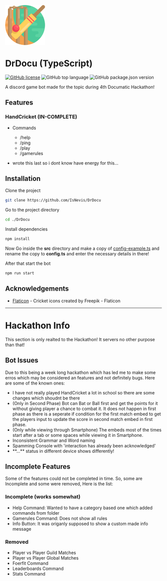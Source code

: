 <img src="cricket.png" width="128">

# DrDocu (TypeScript)

[![GitHub license](https://img.shields.io/github/license/IsNevis/DrDocu?style=for-the-badge)](https://github.com/IsNevis/DrDocu/blob/main/LICENSE)
![GitHub top language](https://img.shields.io/github/languages/top/IsNevis/DrDocu?style=for-the-badge)
![GitHub package.json version](https://img.shields.io/github/package-json/v/IsNevis/DrDocu?style=for-the-badge)

A discord game bot made for the topic during 4th Documatic Hackathon!
## Features

### HandCricket (IN-COMPLETE)
- Commands
  - /help
  - /ping
  - /play
  - /gamerules

- wrote this last so i dont know have energy for this...
## Installation

Clone the project
```bash
git clone https://github.com/IsNevis/DrDocu
```

Go to the project directory
```bash
cd ./DrDocu
```

Install dependencies
```bash
npm install
```

Now Go inside the **src** directory and make a copy of [config-example.ts](src/config-example.ts) and rename the copy to **config.ts** and enter the necessary details in there!

After that start the bot
```bash
npm run start
```


## Acknowledgements

 - [Flaticon](https://www.flaticon.com/free-icons/cricket) - Cricket icons created by Freepik - Flaticon

 ---
# Hackathon Info

This section is only realted to the Hackathon! It servers no other purpose than that!
## Bot Issues

Due to this being a week long hackathon which has led me to make some erros which may be considered an features and not definitely bugs. Here are some of the known ones:

 - I have not really played HandCricket a lot in school so there are some changes which shoudnt be there
 - (Only in Second Phase) Bot can Bat or Ball first and get the points for it without giving player a chance to combat it. It does not happen in first phase as there is a seperate if condition for the first match embed to get the players input to update the score in second match embed in first phase.
 - (Only while viewing through Smartphone) The embeds most of the times start after a tab or some spaces while viewing it in Smartphone.
 - Inconsistent Grammar and Word naming
 - Spamming Console with 'interaction has already been acknowledged'
 - \*\*...\*\* status in different device shows differently!
## Incomplete Features

Some of the features could not be completed in time. So, some are Incomplete and some were removed, Here is the list:

### Incomplete (works somewhat)
 - Help Command: Wanted to have a category based one which added commands from folder
 - Gamerules Command: Does not show all rules
 - Info Button: It was origanly supposed to show a custom made info message

### Removed
 - Player vs Player Guild Matches
 - Player vs Player Global Matches
 - Foerfit Command
 - Leaderboards Command
 - Stats Command

